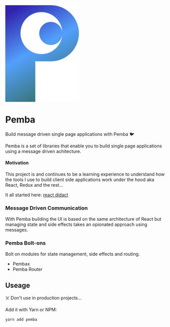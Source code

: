  <img width="232px" src="https://github.com/cjjenkinson/Pemba/blob/master/examples/pemba_logo.png?raw=true" align="center" />
 
# Pemba

Build message driven single page applications with Pemba 🐦

Pemba is a set of libraries that enable you to build single page applications using a message driven achitecture. 

#### Motivation

This project is and continues to be a learning experience to understand how the tools I use to build client side applications work under the hood aka React, Redux and the rest...

It all started here: [react didact](https://github.com/hexacta/didact)

### Message Driven Communication

With Pemba building the UI is based on the same architecture of React but managing state and side effects takes an opionated approach using messages.

### Pemba Bolt-ons

Bolt on modules for state management, side effects and routing.

- Pembax
- Pemba Router


## Useage

☠️ Don't use in production projects...

Add it with Yarn or NPM:

```bash
yarn add pemba
```
